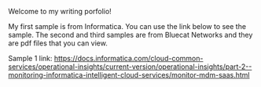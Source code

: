 Welcome to my writing porfolio!

My first sample is from Informatica. You can use the link below to see the sample. The second and third samples are from Bluecat Networks and they are pdf files that you can view.

Sample 1 link:
https://docs.informatica.com/cloud-common-services/operational-insights/current-version/operational-insights/part-2--monitoring-informatica-intelligent-cloud-services/monitor-mdm-saas.html
